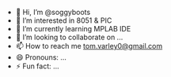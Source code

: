 - 👋 Hi, I’m @soggyboots
- 👀 I’m interested in 8051 & PIC
- 🌱 I’m currently learning MPLAB IDE
- 💞️ I’m looking to collaborate on ...
- 📫 How to reach me tom.varley0@gmail.com
- 😄 Pronouns: ...
- ⚡ Fun fact: ...

<!---
soggyboots/soggyboots is a ✨ special ✨ repository because its `README.md` (this file) appears on your GitHub profile.
You can click the Preview link to take a look at your changes.
--->
